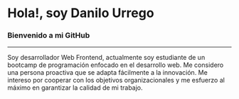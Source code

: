 <h1>Hola!, soy Danilo Urrego</h1>
<h3>Bienvenido a mi GitHub</h3>
<hr/>
<p>Soy desarrollador Web Frontend, actualmente soy estudiante de un bootcamp de
programación enfocado en el desarrollo web. Me considero una persona
proactiva que se adapta fácilmente a la innovación.
Me intereso por cooperar con los objetivos organizacionales y me
esfuerzo al máximo en garantizar la calidad de mi trabajo.</p>
